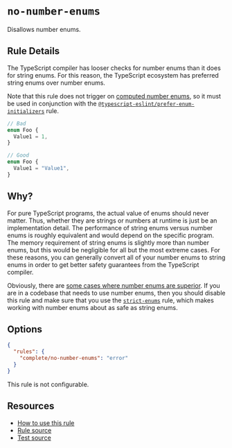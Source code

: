 # `no-number-enums`

Disallows number enums.

## Rule Details

The TypeScript compiler has looser checks for number enums than it does for string enums. For this reason, the TypeScript ecosystem has preferred string enums over number enums.

Note that this rule does not trigger on [computed number enums](https://www.typescriptlang.org/docs/handbook/enums.html#computed-and-constant-members), so it must be used in conjunction with the [`@typescript-eslint/prefer-enum-initializers`](https://typescript-eslint.io/rules/prefer-enum-initializers/) rule.

```ts
// Bad
enum Foo {
  Value1 = 1,
}

// Good
enum Foo {
  Value1 = "Value1",
}
```

## Why?

For pure TypeScript programs, the actual value of enums should never matter. Thus, whether they are strings or numbers at runtime is just be an implementation detail. The performance of string enums versus number enums is roughly equivalent and would depend on the specific program. The memory requirement of string enums is slightly more than number enums, but this would be negligible for all but the most extreme cases. For these reasons, you can generally convert all of your number enums to string enums in order to get better safety guarantees from the TypeScript compiler.

Obviously, there are [some cases where number enums are superior](strict-enums.md#number-enums-vs-string-enums). If you are in a codebase that needs to use number enums, then you should disable this rule and make sure that you use the [`strict-enums`](strict-enums.md) rule, which makes working with number enums about as safe as string enums.

## Options

```json
{
  "rules": {
    "complete/no-number-enums": "error"
  }
}
```

This rule is not configurable.

## Resources

- [How to use this rule](https://complete-ts.github.io/eslint-plugin-complete)
- [Rule source](https://github.com/complete-ts/complete/blob/main/packages/eslint-plugin-complete/src/rules/no-number-enums.ts)
- [Test source](https://github.com/complete-ts/complete/blob/main/packages/eslint-plugin-complete/tests/rules/no-number-enums.test.ts)
